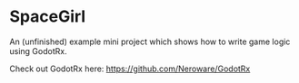 # SpaceGirl

An (unfinished) example mini project which shows how to write game logic using GodotRx.

Check out GodotRx here: https://github.com/Neroware/GodotRx
